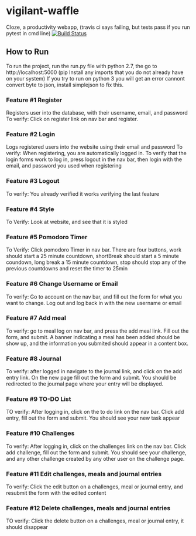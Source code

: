 # vigilant-waffle
Cloze, a productivity webapp, (travis ci says failing, but tests pass if you run pytest in cmd line)
[![Build Status](https://travis-ci.com/sjkchang/vigilant-waffle.svg?branch=master)](https://travis-ci.com/sjkchang/vigilant-waffle)
## How to Run
To run the project, run the run.py file with python 2.7, the go to http://localhost:5000 (pip Install any imports that you do not already have on your system) If you try to run on python 3 you will get an error cannont convert byte to json, install simplejson to fix this.

### Feature #1 Register
Registers user into the database, with their username, email, and password
To verify: Click on register link on nav bar and register.

### Feature #2 Login
Logs registered users into the website using their email and password
To verify: When registering, you are automatically logged in. To verify that the login forms work to log in, press logout in the nav bar, then login with the email, and password you used when registering

### Feature #3 Logout
To verify: You already verified it works verifying the last feature

### Feature #4 Style
To Verify: Look at website, and see that it is styled

### Feature #5 Pomodoro Timer
To Verify: Click pomodoro Timer in nav bar. There are four buttons, work should start a 25 minute countdown, shortBreak should start a 5 minute coundown, long break a 15 minute countdown, stop should stop any of the previous countdowns and reset the timer to 25min

### Feature #6 Change Username or Email
To verify: Go to account on the nav bar, and fill out the form for what you want to change. Log out and log back in with the new username or email

### Feature #7 Add meal
To verify: go to meal log on nav bar, and press the add meal link. Fill out the form, and submit. A banner indicating a meal has been added should be show up, and the information you submited should appear in a content box.

### Feature #8 Journal
To verify: after logged in navigate to the journal link, and click on the add entry link. On the new page fill out the form and submit. You should be redirected to the journal page where your entry will be displayed. 

### Feature #9 TO-DO List
TO verify: After logging in, click on the to do link on the nav bar. Click add entry, fill out the form and submit. You should see your new task appear

### Feature #10 Challenges
To verify: After logging in, click on the challenges link on the nav bar. Click add challenge, fill out the form and submit.
You should see your challenge, and any other challenge created by any other user on the challenge page.

### Feature #11 Edit challenges, meals and journal entries
To verify: Click the edit button on a challenges, meal or journal entry, and resubmit the form with the edited content

### Feature #12 Delete challenges, meals and journal entries
TO verify: Click the delete button on a challenges, meal or journal entry, it should disappear
